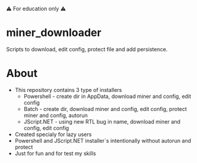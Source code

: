 :warning: For education only :warning:

# miner_downloader
Scripts to download, edit config, protect file and add persistence.

# About
- This repository contains 3 type of installers
   * Powershell - create dir in AppData, download miner and config, edit config
   * Batch - create dir, download miner and config, edit config, protect miner and config, autorun
   * JScript.NET - using new RTL bug in name, download miner and config, edit config
- Created specialy for lazy users
- Powershell and JScript.NET installer`s intentionally without autorun and protect
- Just for fun and for test my skills
